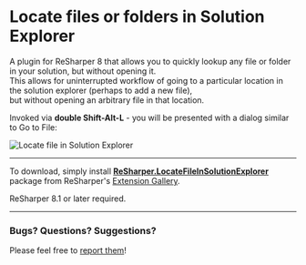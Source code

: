 Locate files or folders in Solution Explorer
===

A plugin for ReSharper 8 that allows you to quickly lookup any file or folder in your solution, but without opening it.  
This allows for uninterrupted workflow of going to a particular location in the solution explorer (perhaps to add a new file),  
but without opening an arbitrary file in that location.

Invoked via **double Shift-Alt-L** - you will be presented with a dialog similar to Go to File:

![Locate file in Solution Explorer][1]

---

To download, simply install [**ReSharper.LocateFileInSolutionExplorer**](https://resharper-plugins.jetbrains.com/packages/ReSharper.LocateFileInSolutionExplorer) package from ReSharper's [Extension Gallery](http://resharper-plugins.jetbrains.com/).

ReSharper 8.1 or later required.

---

### Bugs? Questions? Suggestions?

Please feel free to [report them](../../issues)!

  [1]: http://i.imgur.com/EWxLIcT.png